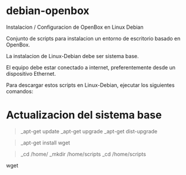 # debian-openbox
Instalacion / Configuracion de OpenBox en Linux Debian

Conjunto de scripts para instalacion un entorno de escritorio basado en OpenBox.


La instalacion de Linux-Debian debe ser sistema base.

El equipo debe estar conectado a internet, preferentemente desde un dispositivo Ethernet.

Para descargar estos scripts en Linux-Debian, ejecutar los siguientes comandos:

# Actualizacion del sistema base
>_apt-get update
>_apt-get upgrade
>_apt-get dist-upgrade

>_apt-get install wget

>_cd /home/
>_mkdir /home/scripts
>_cd /home/scripts

wget 
